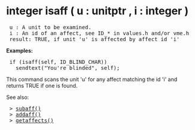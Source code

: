 <div class="mw-parser-output"><h1><span id="integer_isaff_(_u_:_unitptr_,_i_:_integer_)"></span><span class="mw-headline" id="integer_isaff_.28_u_:_unitptr_.2C_i_:_integer_.29">integer isaff ( u&#160;: unitptr , i&#160;: integer )</span></h1>
<pre> u&#160;: A unit to be examined.
 i&#160;: An id of an affect, see ID_* in values.h and/or vme.h
 result: TRUE, if unit 'u' is affected by affect id 'i'
</pre>
<p><b>Examples:</b>
</p>
<pre> if (isaff(self, ID_BLIND_CHAR))
   sendtext("You're blinded", self);
</pre>
<p>This command scans the unit 'u' for any affect matching the id 'i'
and returns TRUE if one is found.
</p><p>See also:
</p>
<pre> &gt; <a href="./Manual:DIL-Manual-subaff()" title="Manual:DIL Manual/subaff()">subaff()</a>
 &gt; <a href="./Manual:DIL-Manual-addaff()" title="Manual:DIL Manual/addaff()">addaff()</a>
 &gt; <a href="./Manual:DIL-Manual-getaffects()" title="Manual:DIL Manual/getaffects()">getaffects()</a>
</pre></div>